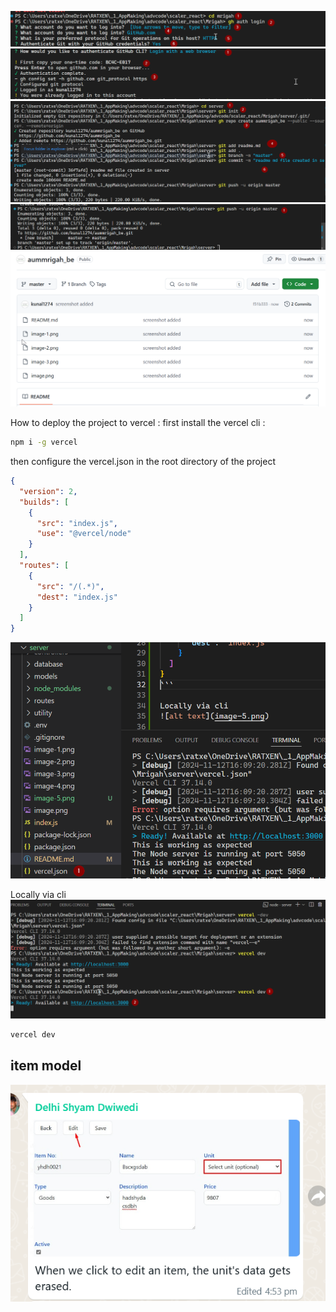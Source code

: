 ![alt text](image.png)
![alt text](image-1.png)
![alt text](image-2.png)
![alt text](image-3.png)
![alt text](image-4.png)

How to deploy the project to vercel :
first install the vercel cli :

```bash
npm i -g vercel
```

then configure the vercel.json in the root directory of the project

```json
{
  "version": 2,
  "builds": [
    {
      "src": "index.js",
      "use": "@vercel/node"
    }
  ],
  "routes": [
    {
      "src": "/(.*)",
      "dest": "index.js"
    }
  ]
}
```

![alt text](image-6.png)

Locally via cli
![alt text](image-5.png)

```bash
vercel dev
```

## item model

![alt text](image-7.png)
